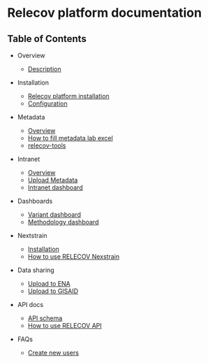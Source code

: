 # Relecov platform documentation

## Table of Contents

- Overview
    - [Description](description.md)

- Installation
    - [Relecov platform installation](relecov_install.md)
    - [Configuration](configuration.md)

- Metadata
    - [Overview](metadata.md)
    - [How to fill metadata lab excel](metadata_lab_excel.md)
    - [relecov-tools](relecov_tools.md)

- Intranet
    - [Overview](intranet.md)
    - [Upload Metadata](upload_metadata_lab.md)
    - [Intranet dashboard](intranet_dashboard.md)

- Dashboards
    - [Variant dashboard](variant_dashboard.md)
    - [Methodology dashboard](methodology_dashboard.md)

- Nextstrain
    - [Installation](nextstrain_install.md)
    - [How to use RELECOV Nexstrain](howto_nextstrain.md)

- Data sharing
    - [Upload to ENA](upload_to_ena.md)
    - [Upload to GISAID](upload_to_gisaid.md)

- API docs
    - [API schema](api_schema.md)
    - [How to use RELECOV API](howto_api.md)

- FAQs
    - [Create new users](create_new_user.md)
